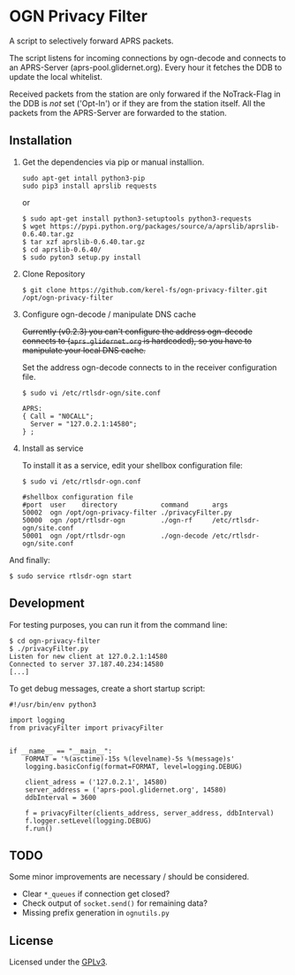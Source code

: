 # OGN Privacy Filter

A script to selectively forward APRS packets.

The script listens for incoming connections by ogn-decode
and connects to an APRS-Server (aprs-pool.glidernet.org).
Every hour it fetches the DDB to update the local whitelist.

Received packets from the station are only forwared if the
NoTrack-Flag in the DDB is _not_ set ('Opt-In') or if they
are from the station itself.
All the packets from the APRS-Server are forwarded to the station.


## Installation

1. Get the dependencies via pip or manual installion.

   ```
   sudo apt-get intall python3-pip
   sudo pip3 install aprslib requests
   ```
   or
   ```
   $ sudo apt-get install python3-setuptools python3-requests
   $ wget https://pypi.python.org/packages/source/a/aprslib/aprslib-0.6.40.tar.gz
   $ tar xzf aprslib-0.6.40.tar.gz
   $ cd aprslib-0.6.40/
   $ sudo pyton3 setup.py install
   ```

2. Clone Repository

   ```
   $ git clone https://github.com/kerel-fs/ogn-privacy-filter.git /opt/ogn-privacy-filter
   ```


3. Configure ogn-decode / manipulate DNS cache

   ~~Currently (v0.2.3) you can't configure the address
   ogn-decode connects to (`aprs.glidernet.org` is hardcoded),
   so you have to manipulate your local DNS cache.~~

   Set the address ogn-decode connects to in the receiver configuration file.
   ```
   $ sudo vi /etc/rtlsdr-ogn/site.conf

   APRS:
   { Call = "N0CALL";
     Server = "127.0.2.1:14580";
   } ;
   ```


4. Install as service

   To install it as a service, edit your shellbox configuration file:
   ```
   $ sudo vi /etc/rtlsdr-ogn.conf

   #shellbox configuration file
   #port  user    directory           command      args
   50002  ogn /opt/ogn-privacy-filter ./privacyFilter.py
   50000  ogn /opt/rtlsdr-ogn         ./ogn-rf     /etc/rtlsdr-ogn/site.conf
   50001  ogn /opt/rtlsdr-ogn         ./ogn-decode /etc/rtlsdr-ogn/site.conf
   ```

And finally:
```
$ sudo service rtlsdr-ogn start
```

## Development

For testing purposes, you can run it from the command line:
```
$ cd ogn-privacy-filter
$ ./privacyFilter.py
Listen for new client at 127.0.2.1:14580
Connected to server 37.187.40.234:14580
[...]
```

To get debug messages, create a short startup script:
```
#!/usr/bin/env python3

import logging
from privacyFilter import privacyFilter


if __name__ == "__main__":
    FORMAT = '%(asctime)-15s %(levelname)-5s %(message)s'
    logging.basicConfig(format=FORMAT, level=logging.DEBUG)

    client_adress = ('127.0.2.1', 14580)
    server_address = ('aprs-pool.glidernet.org', 14580)
    ddbInterval = 3600

    f = privacyFilter(clients_address, server_address, ddbInterval)
    f.logger.setLevel(logging.DEBUG)
    f.run()
```


## TODO

Some minor improvements are necessary / should be considered.
- Clear `*_queues` if connection get closed?
- Check output of `socket.send()` for remaining data?
- Missing prefix generation in `ognutils.py`

## License

Licensed under the [GPLv3](LICENSE).
